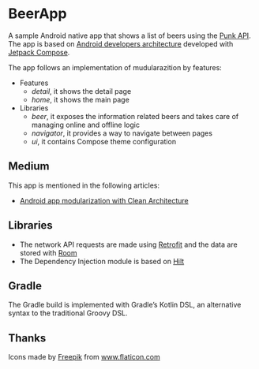 # BeerApp

A sample Android native app that shows a list of beers using the [Punk API](https://punkapi.com/). The app is based
on [Android developers architecture](https://developer.android.com/jetpack/guide?gclsrc=ds&gclsrc=ds)
developed with [Jetpack Compose](https://developer.android.com/jetpack/compose).

The app follows an implementation of mudularazition by features:
* Features
  - *detail*, it shows the detail page
  - *home*, it shows the main page
* Libraries
  - *beer*, it exposes the information related beers and takes care of managing online and offline logic 
  - *navigator*, it provides a way to navigate between pages
  - *ui*, it contains Compose theme configuration

## Medium

This app is mentioned in the following articles:

* [Android app modularization with Clean Architecture](https://barros9.medium.com/android-app-modularization-with-clean-architecture-9aa2e135a99a)

## Libraries

* The network API requests are made using [Retrofit](https://github.com/square/retrofit) and the data are
  stored with [Room](https://developer.android.com/training/data-storage/room)
* The Dependency Injection module is based
  on [Hilt](https://developer.android.com/training/dependency-injection/hilt-android)

## Gradle
The Gradle build is implemented with Gradle’s Kotlin DSL, an alternative syntax to the traditional Groovy DSL.

## Thanks


<div>Icons made by <a href="https://www.freepik.com" title="Freepik">Freepik</a> from <a href="https://www.flaticon.com/" title="Flaticon">www.flaticon.com</a></div>
